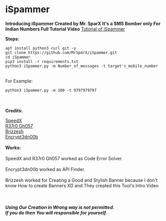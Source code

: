 # iSpammer

<b>Introducing iSpammer Created by Mr. SparX
It's a SMS Bomber only For Indian Numbers
Full Tutorial Video</b>
<a href='https://youtu.be/s5ysODQRxVw'>Tutorial of iSpammer</a>

<b>Steps:</b><br>
```
apt install python3 curl git -y
git clone https://github.com/MrSp4rX/iSpammer.git
cd iSpammer
pip3 install -r requirements.txt
python3 iSpammer.py -m Number_of_messages -t target's_mobile_number
```
<br>For Example:<br>

```
python3 iSpammer.py -m 100 -t 9797979797
```

<br><br>
<b>Credits:<br></b>

<a href='https://github.com/TheSpeedX'>SpeedX<br></a>
<a href='https://github.com/R37r0-Gh057'>R37r0 Gh057<br></a>
<a href='https://github.com/brijeshpatel26667'>Brizzesh<br></a>
<a href='https://www.instagram.com/encryptednoob/' target=_blank>Encrypt3dn00b</a><br>
<br>
<b>Works:<br></b>
<br>
SpeedX and R37r0 Gh057 worked as Code Error Solver.<br><br>
Encrypt3dn00b worked as API Finder.<br><br>
Brizzesh worked for Creating a Good and Stylish Banner because I don't know How to create Banners XD and They created this Tool's Intro Video<br><br>
<br><br>
<b><i>Using Our Creation in Wrong way is not permitted.<br>
If you do then You will responsible for yourself.</i></b>
